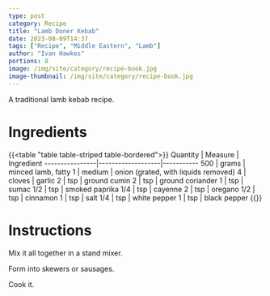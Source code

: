 ```yaml
---
type: post
category: Recipe
title: "Lamb Doner Kebab"
date: 2023-08-09T14:37
tags: ["Recipe", "Middle Eastern", "Lamb"]
author: "Ivan Hawkes"
portions: 8
image: /img/site/category/recipe-book.jpg
image-thumbnail: /img/site/category/recipe-book.jpg
---
```


A traditional lamb kebab recipe.
<!--more-->

# Ingredients

{{<table "table table-striped table-bordered">}}
Quantity		| Measure 			| Ingredient
----------------|-------------------|-----------
500				| grams				| minced lamb, fatty
1				| medium			| onion (grated, with liquids removed)
4				| cloves			| garlic
2				| tsp				| ground cumin
2				| tsp				| ground coriander
1				| tsp				| sumac
1/2				| tsp				| smoked paprika
1/4				| tsp				| cayenne
2				| tsp				| oregano
1/2				| tsp				| cinnamon
1				| tsp				| salt
1/4				| tsp				| white pepper
1				| tsp				| black pepper
{{</table>}}

# Instructions

Mix it all together in a stand mixer.

Form into skewers or sausages.

Cook it.

